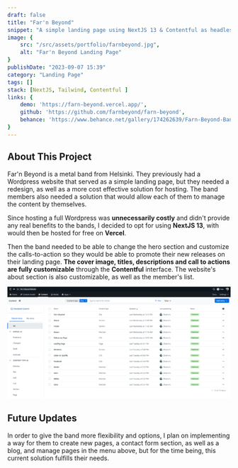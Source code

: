 ```yaml
---
draft: false
title: "Far'n Beyond"
snippet: "A simple landing page using NextJS 13 & Contentful as headless CMS"
image: {
    src: "/src/assets/portfolio/farnbeyond.jpg",
    alt: "Far'n Beyond Landing Page"
}
publishDate: "2023-09-07 15:39"
category: "Landing Page"
tags: []
stack: [NextJS, Tailwind, Contentful ]
links: {
    demo: 'https://farn-beyond.vercel.app/',
    github: 'https://github.com/farnbeyond/farn-beyond',
    behance: 'https://www.behance.net/gallery/174262639/Farn-Beyond-Band-Landing-Page-Redesign'
}
---
```


## About This Project

Far'n Beyond is a metal band from Helsinki.  They previously had a Wordpress website that served as a simple landing page, but they needed a redesign, as well as a more cost effective solution for hosting.  The band members also needed a solution that would allow each of them to manage the content by themselves.

Since hosting a full Wordpress was **unnecessarily costly** and didn't provide any real benefits to the bands, I decided to opt for using **NextJS 13**, with would then be hosted for free on **Vercel**.

Then the band needed to be able to change the hero section and customize the calls-to-action so they would be able to promote their new releases on their landing page.  **The cover image, titles, descriptions and call to actions are fully customizable** through the **Contentful** interface.  The website's about section is also customizable, as well as the member's list.

![Contentful Dashboard](../../assets/portfolio/farnbeyond-contentful.png)

## Future Updates

In order to give the band more flexibility and options, I plan on implementing a way for them to create new pages, a contact form section, as well as a blog, and manage pages in the menu above, but for the time being, this current solution fulfills their needs.
